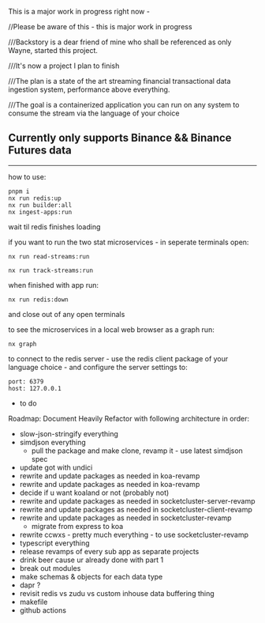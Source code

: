 This is a major work in progress right now -

//Please be aware of this - this is major work in progress

///Backstory is a dear friend of mine who shall be referenced as only Wayne, started this project.

///It's now a project I plan to finish

///The plan is a state of the art streaming financial transactional data ingestion system, performance above everything.

///The goal is a containerized application you can run on any system to consume the stream via the language of your
choice

## Currently only supports Binance && Binance Futures data

---

how to use:

```
pnpm i
nx run redis:up
nx run builder:all
nx ingest-apps:run
```

wait til redis finishes loading

if you want to run the two stat microservices - in seperate terminals open:

```
nx run read-streams:run
```

```
nx run track-streams:run
```

when finished with app run:

```
nx run redis:down
```

and close out of any open terminals

to see the microservices in a local web browser as a graph run:

```
nx graph
```

to connect to the redis server - use the redis client package of your language choice - and configure the server
settings to:

```
port: 6379
host: 127.0.0.1
```

- to do

Roadmap:
Document Heavily
Refactor with following architecture in order:

- slow-json-stringify everything
- simdjson everything
  - pull the package and make clone, revamp it - use latest simdjson spec
- update got with undici
- rewrite and update packages as needed in koa-revamp
- rewrite and update packages as needed in koa-revamp
- decide if u want koaland or not (probably not)
- rewrite and update packages as needed in socketcluster-server-revamp
- rewrite and update packages as needed in socketcluster-client-revamp
- rewrite and update packages as needed in socketcluster-revamp
  - migrate from express to koa
- rewrite ccwxs - pretty much everything - to use socketcluster-revamp
- typescript everything
- release revamps of every sub app as separate projects
- drink beer cause ur already done with part 1
- break out modules
- make schemas & objects for each data type
- dapr ?
- revisit redis vs zudu vs custom inhouse data buffering thing
- makefile
- github actions
